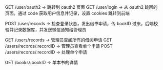 GET /user/oauth2 -> 跳转到 oauth2 页面
GET /user/login -> 从 oauth2 跳回的页面，通过 code 获取用户信息并记录，设置 cookies 跳转到前端

POST /user/records -> 检查登录状态，发出借书申请，传 bookID 过来，后端校验并记录数据库，并发送微信通知给管理员

GET /users/records -> 管理员查阅所有的借阅申请
GET /users/records/:recordID -> 管理员查看单个申请
POST /users/records/:recordID -> 处理单个申请

GET /books/:bookID -> 单本书的详情
